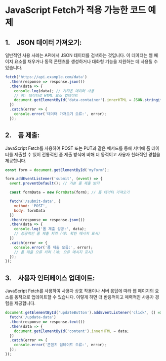 # JavaScript Fetch가 적용 가능한 코드 예제
## 1. JSON 데이터 가져오기:

일반적인 사용 사례는 API에서 JSON 데이터를 검색하는 것입니다. 이 데이터는 웹 페이지 요소를 채우거나 동적 콘텐츠를 생성하거나 대화형 기능을 지원하는 데 사용될 수 있습니다.

```JavaScript
fetch('https://api.example.com/data')
  .then(response => response.json())
  .then(data => {
    console.log(data); // 가져온 데이터 사용
    // 예: 데이터로 HTML 요소 업데이트
    document.getElementById('data-container').innerHTML = JSON.stringify(data, null, 2);
  })
  .catch(error => {
    console.error('데이터 가져오기 오류:', error);
  });
```


## 2. 폼 제출:

JavaScript Fetch를 사용하여 POST 또는 PUT과 같은 메서드를 통해 서버에 폼 데이터를 제출할 수 있어 전통적인 폼 제출 방식에 비해 더 동적이고 사용자 친화적인 경험을 제공합니다.

```JavaScript
const form = document.getElementById('myForm');

form.addEventListener('submit', (event) => {
  event.preventDefault(); // 기본 폼 제출 방지

  const formData = new FormData(form); // 폼 데이터 가져오기

  fetch('/submit-data', {
    method: 'POST',
    body: formData
  })
  .then(response => response.json())
  .then(data => {
    console.log('폼 제출 성공:', data);
    // 성공적인 폼 제출 처리 (예: 확인 메시지 표시)
  })
  .catch(error => {
    console.error('폼 제출 오류:', error);
    // 폼 제출 오류 처리 (예: 오류 메시지 표시)
  });
});

```


## 3. 사용자 인터페이스 업데이트:

JavaScript Fetch를 사용하여 사용자 상호 작용이나 서버 응답에 따라 웹 페이지의 요소를 동적으로 업데이트할 수 있습니다. 이렇게 하면 더 반응적이고 매력적인 사용자 경험을 제공합니다.



```JavaScript
document.getElementById('updateButton').addEventListener('click', () => {
  fetch('/update-data')
  .then(response => response.text())
  .then(data => {
    document.getElementById('content').innerHTML = data;
  })
  .catch(error => {
    console.error('콘텐츠 업데이트 오류:', error);
  });
});

```